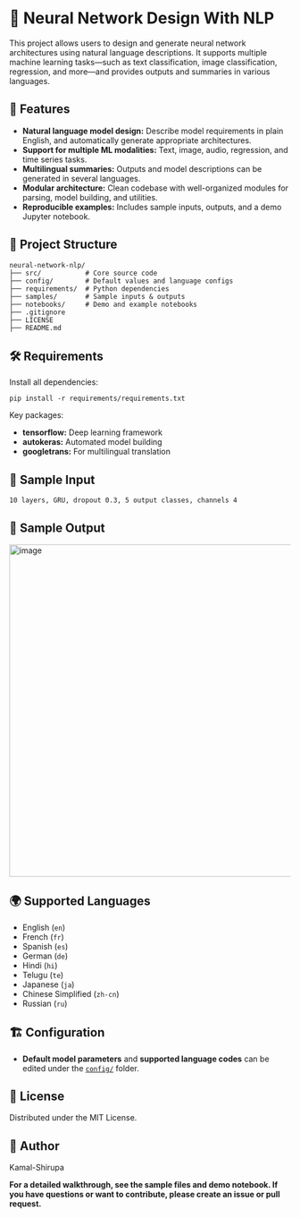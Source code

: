 # 🧠 Neural Network Design With NLP

This project allows users to design and generate neural network architectures using natural language descriptions. It supports multiple machine learning tasks—such as text classification, image classification, regression, and more—and provides outputs and summaries in various languages.

## 🚀 Features

- **Natural language model design:** Describe model requirements in plain English, and automatically generate appropriate architectures.
- **Support for multiple ML modalities:** Text, image, audio, regression, and time series tasks.
- **Multilingual summaries:** Outputs and model descriptions can be generated in several languages.
- **Modular architecture:** Clean codebase with well-organized modules for parsing, model building, and utilities.
- **Reproducible examples:** Includes sample inputs, outputs, and a demo Jupyter notebook.

## 📂 Project Structure

```
neural-network-nlp/
├── src/           # Core source code
├── config/        # Default values and language configs
├── requirements/  # Python dependencies
├── samples/       # Sample inputs & outputs
├── notebooks/     # Demo and example notebooks
├── .gitignore
├── LICENSE
├── README.md
```

## 🛠️ Requirements

Install all dependencies:

```
pip install -r requirements/requirements.txt
```

Key packages:
- **tensorflow:** Deep learning framework
- **autokeras:** Automated model building
- **googletrans:** For multilingual translation

## 📄 Sample Input

```
10 layers, GRU, dropout 0.3, 5 output classes, channels 4
```

## 📑 Sample Output

<img width="700" height="594" alt="image" src="https://github.com/user-attachments/assets/1d519d27-64c5-40bc-9728-6077d3cca719" />


## 🌍 Supported Languages

- English (`en`)
- French (`fr`)
- Spanish (`es`)
- German (`de`)
- Hindi (`hi`)
- Telugu (`te`)
- Japanese (`ja`)
- Chinese Simplified (`zh-cn`)
- Russian (`ru`)

## 🏗️ Configuration

- **Default model parameters** and **supported language codes** can be edited under the [`config/`](config/) folder.

## 📖 License

Distributed under the MIT License.

## 👤 Author

Kamal-Shirupa

**For a detailed walkthrough, see the sample files and demo notebook. If you have questions or want to contribute, please create an issue or pull request.**

